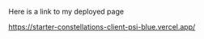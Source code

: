  Here is a link to my deployed page
 
 
 
 https://starter-constellations-client-psi-blue.vercel.app/
